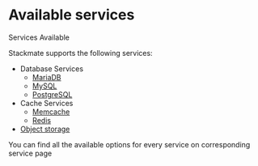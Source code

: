 # Available services

Services Available

Stackmate supports the following services:

* Database Services
  * [MariaDB](database-services/mariadb.md)
  * [MySQL](database-services/mysql.md)&#x20;
  * [PostgreSQL](database-services/postgresql.md)
* Cache Services
  * [Memcache](cache-services/memcache.md)
  * [Redis](cache-services/redis.md)
* [Object storage](https://app.gitbook.com/o/1hvtqlSFUrlyNGJZFoLw/s/-MZRy1bgyIc6l7rYOrXd/\~/changes/61/services/object-storage)

You can find all the available options for every service on corresponding service page
